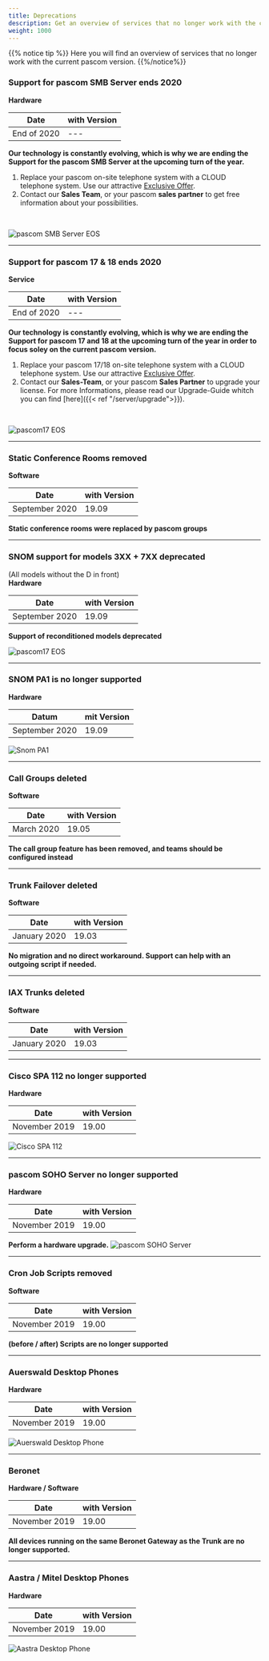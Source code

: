 ```yaml
---
title: Deprecations
description: Get an overview of services that no longer work with the current pascom version. 
weight: 1000
---
```


{{% notice tip %}}
Here you will find an overview of services that no longer work with the current pascom version.
{{%/notice%}}


### Support for pascom SMB Server ends 2020
**Hardware**

|Date|with Version|
|---|---|
|End of 2020|---|  
**Our technology is constantly evolving, which is why we are ending the Support for the pascom SMB Server at the upcoming turn of the year.**


1. Replace your pascom on-site telephone system with a CLOUD telephone system. Use our attractive [Exclusive Offer](https://www.pascom.net/en/exclusive-offers/switch-to-pascom-cloud/).  
2. Contact our **Sales Team**, or your pascom **sales partner** to get free information about your possibilities.

</br>

![pascom SMB Server EOS](pascom-smb-eos.png)

<hr>

### Support for pascom 17 & 18 ends 2020
**Service**

|Date|with Version|
|---|---|
|End of 2020|---|  
**Our technology is constantly evolving, which is why we are ending the Support for pascom 17 and 18 at the upcoming turn of the year in order to focus soley on the current pascom version.**


1. Replace your pascom 17/18 on-site telephone system with a CLOUD telephone system. Use our attractive [Exclusive Offer](https://www.pascom.net/en/exclusive-offers/switch-to-pascom-cloud/).  
2. Contact our **Sales-Team**, or your pascom **Sales Partner** to upgrade your license. For more Informations, please read our Upgrade-Guide whitch you can find [here]({{< ref "/server/upgrade">}}).

</br>

![pascom17 EOS](pascom17_EOS.png)

<hr>


### Static Conference Rooms removed
**Software**

|Date|with Version|
|---|---|
|September 2020|19.09|  
**Static conference rooms were replaced by pascom groups**

<hr>

### SNOM support for models 3XX + 7XX deprecated
(All models without the D in front)  
**Hardware**

|Date|with Version|
|---|---|
|September 2020|19.09|  
**Support of reconditioned models deprecated**  

![pascom17 EOS](snom-deprecated.jpg?width=60%)

<hr>

### SNOM PA1 is no longer supported 
**Hardware**

|Datum|mit Version|
|---|---|
|September 2020|19.09|   

![Snom PA1](snom-pa1.jpg?width=60%)

<hr>

### Call Groups deleted
**Software**

|Date|with Version|
|---|---|
|March 2020|19.05|  
**The call group feature has been removed, and teams should be configured instead**

<hr>

### Trunk Failover deleted
**Software**

|Date|with Version|
|---|---|
|January 2020|19.03|  
**No migration and no direct workaround. Support can help with an outgoing script if needed.**

<hr>

### IAX Trunks deleted
**Software**

|Date|with Version|
|---|---|
|January 2020|19.03|  

<hr>

### Cisco SPA 112 no longer supported
**Hardware**

|Date|with Version|
|---|---|
|November 2019|19.00|  

![Cisco SPA 112](cisco_spa112.jpg?width=40%)

<hr>

### pascom SOHO Server no longer supported
**Hardware**

|Date|with Version|
|---|---|
|November 2019|19.00|  
**Perform a hardware upgrade.**
![pascom SOHO Server](pascomSOHOserver.png)

<hr>

### Cron Job Scripts removed
**Software**

|Date|with Version|
|---|---|
|November 2019|19.00|  
**(before / after) Scripts are no longer supported**

<hr>

### Auerswald Desktop Phones
**Hardware**  

|Date|with Version|
|---|---|
|November 2019|19.00|    
![Auerswald Desktop Phone](auerswald.jpg)

<hr>

### Beronet 
**Hardware / Software**  

|Date|with Version|
|---|---|
|November 2019|19.00|    
**All devices running on the same Beronet Gateway as the Trunk are no longer supported.**


<hr>

### Aastra / Mitel Desktop Phones
**Hardware**  

|Date|with Version|
|---|---|
|November 2019|19.00|    
![Aastra Desktop Phone](aastra.jpg?width=60%)






